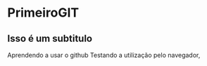 # PrimeiroGIT
## Isso é um subtitulo
 Aprendendo a usar o github
 Testando a utilização pelo navegador,
